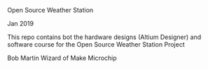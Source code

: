 Open Source Weather Station

Jan 2019

This repo contains bot the hardware designs (Altium Designer) and software course
for the Open Source Weather Station Project

Bob Martin
Wizard of Make 
Microchip

